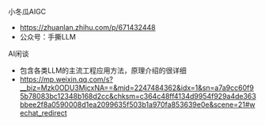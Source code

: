 小冬瓜AIGC
- https://zhuanlan.zhihu.com/p/671432448
- 公众号：手撕LLM

AI闲谈
- 包含各类LLM的主流工程应用方法，原理介绍的很详细
- https://mp.weixin.qq.com/s?__biz=Mzk0ODU3MjcxNA==&mid=2247484362&idx=1&sn=a7a9cc60f95b78083bc12348b168d2cc&chksm=c364c48ff4134d9954f929a4de363bbee2f8a0590008d1ea2099635f503b1a970fa853639e0e&scene=21#wechat_redirect
